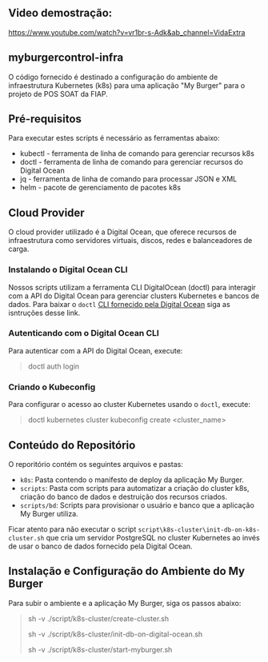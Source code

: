 ## Video demostração: 
https://www.youtube.com/watch?v=vr1br-s-Adk&ab_channel=VidaExtra

myburgercontrol-infra
---

O código fornecido é destinado a configuração do ambiente de
infraestrutura Kubernetes (k8s) para uma aplicação "My Burger"
para o projeto de POS SOAT da FIAP.

## Pré-requisitos

Para executar estes scripts é necessário as ferramentas abaixo:
- kubectl - ferramenta de linha de comando para gerenciar recursos k8s
- doctl - ferramenta de linha de comando para gerenciar recursos do Digital Ocean
- jq - ferramenta de linha de comando para processar JSON e XML
- helm - pacote de gerenciamento de pacotes k8s

## Cloud Provider

O cloud provider utilizado é a Digital Ocean, que oferece recursos
de infraestrutura como servidores virtuais, discos, redes e
balanceadores de carga.

### Instalando o Digital Ocean CLI

Nossos scripts utilizam a ferramenta CLI DigitalOcean (doctl) para
interagir com a API do Digital Ocean para gerenciar clusters 
Kubernetes e bancos de dados. Para baixar o `doctl` [CLI fornecido pela Digital Ocean](https://docs.digitalocean.com/reference/doctl/how-to/install/) siga as isntruções desse link.

### Autenticando com o Digital Ocean CLI

Para autenticar com a API do Digital Ocean, execute:
> doctl auth login

### Criando o Kubeconfig

Para configurar o acesso ao cluster Kubernetes usando o `doctl`, execute:
> doctl kubernetes cluster kubeconfig create <cluster_name>

## Conteúdo do Repositório

O reporitório contém os seguintes arquivos e pastas:
- `k8s`: Pasta contendo o manifesto de deploy da aplicação My Burger.
- `scripts`: Pasta com scripts para automatizar a criação do cluster k8s, criação do banco de dados e destruição dos recursos criados.
- `scripts/bd`: Scripts para provisionar o usuário e banco que a aplicação My Burger utiliza.

Ficar atento para não executar o script `script\k8s-cluster\init-db-on-k8s-cluster.sh` que cria um servidor PostgreSQL no cluster Kubernetes ao invés de usar o banco de dados fornecido pela Digital Ocean.

## Instalação e Configuração do Ambiente do My Burger

Para subir o ambiente e a aplicação My Burger, siga os passos abaixo:
> sh -v ./script/k8s-cluster/create-cluster.sh
> 
> sh -v ./script/k8s-cluster/init-db-on-digital-ocean.sh
>
> sh -v ./script/k8s-cluster/start-myburger.sh

